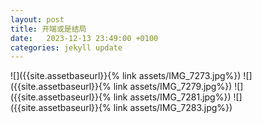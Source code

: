 ```yaml
---
layout: post
title: 开端或是结局
date:   2023-12-13 23:49:00 +0100
categories: jekyll update
---
```

![]({{site.assetbaseurl}}{% link assets/IMG_7273.jpg%})
![]({{site.assetbaseurl}}{% link assets/IMG_7279.jpg%})
![]({{site.assetbaseurl}}{% link assets/IMG_7281.jpg%})
![]({{site.assetbaseurl}}{% link assets/IMG_7283.jpg%})



